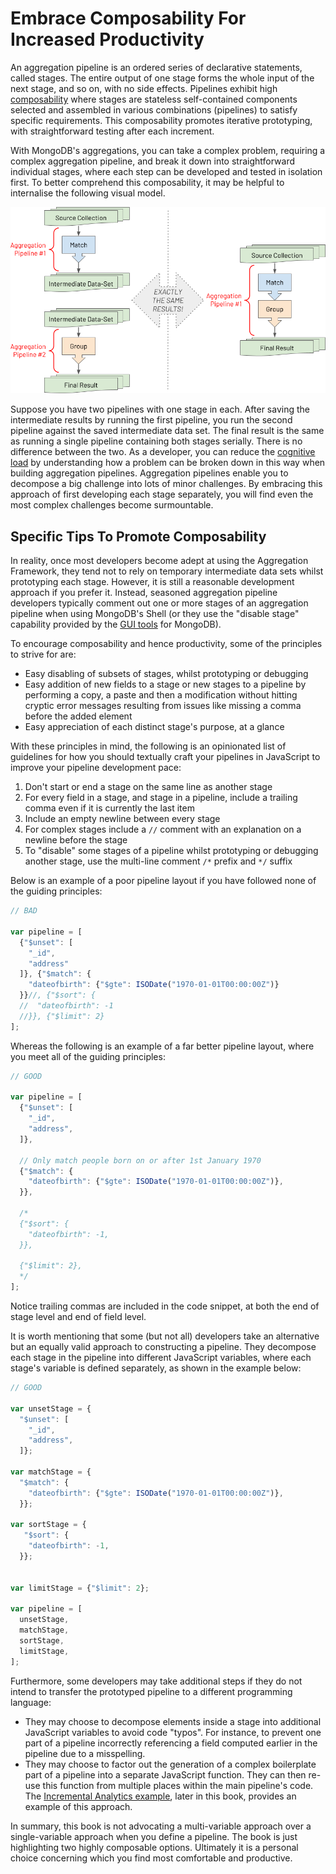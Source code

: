 # Embrace Composability For Increased Productivity

An aggregation pipeline is an ordered series of declarative statements, called stages. The entire output of one stage forms the whole input of the next stage, and so on, with no side effects. Pipelines exhibit high [composability](https://en.wikipedia.org/wiki/Composability) where stages are stateless self-contained components selected and assembled in various combinations (pipelines) to satisfy specific requirements. This composability promotes iterative prototyping, with straightforward testing after each increment.

With MongoDB's aggregations, you can take a complex problem, requiring a complex aggregation pipeline, and break it down into straightforward individual stages, where each step can be developed and tested in isolation first. To better comprehend this composability, it may be helpful to internalise the following visual model.

![Alternatives for MongoDB aggregation pipelines composability](./pics/pipeline-equivalence.png)

Suppose you have two pipelines with one stage in each. After saving the intermediate results by running the first pipeline, you run the second pipeline against the saved intermediate data set. The final result is the same as running a single pipeline containing both stages serially. There is no difference between the two. As a developer, you can reduce the [cognitive load](https://en.wikipedia.org/wiki/Cognitive_load) by understanding how a problem can be broken down in this way when building aggregation pipelines. Aggregation pipelines enable you to decompose a big challenge into lots of minor challenges. By embracing this approach of first developing each stage separately, you will find even the most complex challenges become surmountable.

## Specific Tips To Promote Composability

In reality, once most developers become adept at using the Aggregation Framework, they tend not to rely on temporary intermediate data sets whilst prototyping each stage. However, it is still a reasonable development approach if you prefer it. Instead, seasoned aggregation pipeline developers typically comment out one or more stages of an aggregation pipeline when using MongoDB's Shell (or they use the "disable stage" capability provided by the [GUI tools](../intro/getting-started.md#mongodb-compass-gui) for MongoDB).

To encourage composability and hence productivity, some of the principles to strive for are:

 * Easy disabling of subsets of stages, whilst prototyping or debugging
 * Easy addition of new fields to a stage or new stages to a pipeline by performing a copy, a paste and then a modification without hitting cryptic error messages resulting from issues like missing a comma before the added element
 * Easy appreciation of each distinct stage's purpose, at a glance

With these principles in mind, the following is an opinionated list of guidelines for how you should textually craft your pipelines in JavaScript to improve your pipeline development pace:

 1. Don't start or end a stage on the same line as another stage
 2. For every field in a stage, and stage in a pipeline, include a trailing comma even if it is currently the last item
 3. Include an empty newline between every stage
 4. For complex stages include a `//` comment with an explanation on a newline before the stage
 5. To "disable" some stages of a pipeline whilst prototyping or debugging another stage, use the multi-line comment `/*` prefix and `*/` suffix

Below is an example of a poor pipeline layout if you have followed none of the guiding principles:

```javascript
// BAD

var pipeline = [
  {"$unset": [
    "_id",
    "address"
  ]}, {"$match": {
    "dateofbirth": {"$gte": ISODate("1970-01-01T00:00:00Z")}
  }}//, {"$sort": {
  //  "dateofbirth": -1
  //}}, {"$limit": 2}
];
```

Whereas the following is an example of a far better pipeline layout, where you meet all of the guiding principles:

```javascript
// GOOD

var pipeline = [
  {"$unset": [
    "_id",
    "address",
  ]},    
    
  // Only match people born on or after 1st January 1970
  {"$match": {
    "dateofbirth": {"$gte": ISODate("1970-01-01T00:00:00Z")},
  }},
  
  /*
  {"$sort": {
    "dateofbirth": -1,
  }},      
    
  {"$limit": 2},  
  */
];
```

Notice trailing commas are included in the code snippet, at both the end of stage level and end of field level.

It is worth mentioning that some (but not all) developers take an alternative but an equally valid approach to constructing a pipeline. They decompose each stage in the pipeline into different JavaScript variables, where each stage's variable is defined separately, as shown in the example below:

```javascript
// GOOD

var unsetStage = {
  "$unset": [
    "_id",
    "address",
  ]};    

var matchStage = {
  "$match": {
    "dateofbirth": {"$gte": ISODate("1970-01-01T00:00:00Z")},
  }};

var sortStage = {
   "$sort": {
    "dateofbirth": -1,
  }}; 


var limitStage = {"$limit": 2};
    
var pipeline = [
  unsetStage,
  matchStage,
  sortStage,
  limitStage,
];
```

Furthermore, some developers may take additional steps if they do not intend to transfer the prototyped pipeline to a different programming language:

 * They may choose to decompose elements inside a stage into additional JavaScript variables to avoid code "typos". For instance, to prevent one part of a pipeline incorrectly referencing a field computed earlier in the pipeline due to a misspelling.
 * They may choose to factor out the generation of a complex boilerplate part of a pipeline into a separate JavaScript function. They can then re-use this function from multiple places within the main pipeline's code. The [Incremental Analytics example](../examples/trend-analysis/incremental-analytics.html#aggregation-pipeline), later in this book, provides an example of this approach.

In summary, this book is not advocating a multi-variable approach over a single-variable approach when you define a pipeline. The book is just highlighting two highly composable options. Ultimately it is a personal choice concerning which you find most comfortable and productive. 

